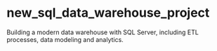 # new_sql_data_warehouse_project
Building a modern data warehouse with SQL Server, including ETL processes, data modeling and analytics.
